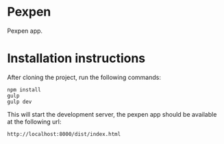 Pexpen
======

Pexpen app.

# Installation instructions

After cloning the project, run the following commands:

    npm install
    gulp
    gulp dev
    

This will start the development server, the pexpen app should be available at the following url:

    http://localhost:8000/dist/index.html
    


